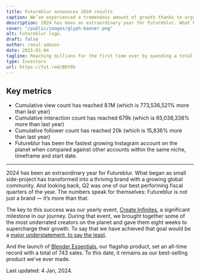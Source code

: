 ```yaml
---
title: Futureblur announces 2024 results 
caption: We’ve experienced a tremendous amount of growth thanks to organic exposure on Instagram. 
description: 2024 has been an extraordinary year for Futureblur. What began as small side-project has transformed into a thriving brand with a growing global community.
cover: "/public/images/glyph-banner.png"
alt: Futureblur logo. 
draft: false
author: rasul-adasov
date: 2025-01-04
tagline: Reaching millions for the first time ever by spending a total of $0 on paid ads.
type: Investors
url: https://fut.red/B6Y0b
---
```


## Key metrics

- Cumulative view count has reached 8.1M (which is 773,536,521% more than last year)
- Cumulative interaction count has reached 679k (which is 65,038,338% more than last year)
- Cumulative follower count has reached 20k (which is 15,836% more than last year)
- Futureblur has been the fastest growing Instagram account on the planet when compared against other accounts within the same niche, timeframe and start date.
---
2024 has been an extraordinary year for Futureblur. What began as small side-project has transformed into a thriving brand with a growing global community. And looking back, Q2 was one of our best performing fiscal quarters of the year. The numbers speak for themselves: Futureblur is not just a brand — it’s more than that.

The key to this success was our yearly event, [Create Infinites](https://fut.red/SvNo9), a significant milestone in our journey. During that event, we brought together some of the most underrated creators on the planet and gave them eight weeks to supercharge their growth. To say that we have achieved that goal would be a [major understatement, to say the least](https://www.instagram.com/reel/C9md9PNopSm/?igsh=bHd5b2phNzh1Y2dq).

And the launch of [Blender Essentials](https://store.futureblur.com), our flagship product, set an all-time record with a total of 743 sales. To this date, it remains as our best-selling product we’ve ever made.

Last updated: 4 Jan, 2024.
